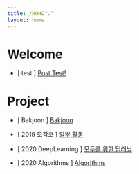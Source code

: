 ```yaml
---
title: /HOHO^.^
layout: home
---
```


# Welcome


- [ test ] [Post Test!](https://dobiisfree.github.io/post/test)


# Project

- [ Bakjoon ] [Bakjoon](https://dobiisfree.github.io/Bakjoon/Main)

- [ 2019 모각코 ] [알뿌 활동](https://dobiisfree.github.io/2019)
- [ 2020 DeepLearning ] [모두를 위한 딥러닝](https://dobiisfree.github.io/DeepLearning/Main)
- [ 2020 Algorithms ] [Algorithms](https://dobiisfree.github.io/Algorithms/Main)


